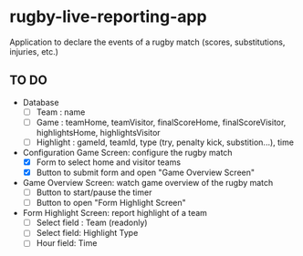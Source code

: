 # rugby-live-reporting-app
 Application to declare the events of a rugby match (scores, substitutions, injuries, etc.)

## TO DO
- Database
  - [ ] Team : name
  - [ ] Game : teamHome, teamVisitor, finalScoreHome, finalScoreVisitor, highlightsHome, highlightsVisitor
  - [ ] Highlight : gameId, teamId, type (try, penalty kick, substition...), time
- Configuration Game Screen: configure the rugby match
  - [x] Form to select home and visitor teams
  - [x] Button to submit form and open "Game Overview Screen"
- Game Overview Screen: watch game overview of the rugby match
  - [ ] Button to start/pause the timer
  - [ ] Button to open "Form Highlight Screen"
- Form Highlight Screen: report highlight of a team
  - [ ] Select field : Team (readonly)
  - [ ] Select field: Highlight Type
  - [ ] Hour field: Time
